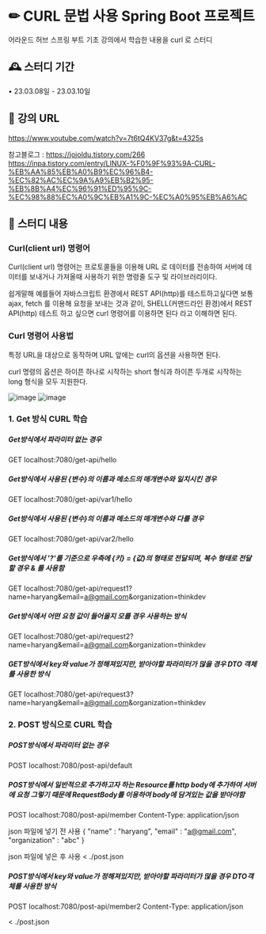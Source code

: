 # ✏ CURL 문법 사용 Spring Boot 프로젝트
어라운드 허브 스프링 부트 기초 강의에서 학습한 내용을 curl 로 스터디


## 🕰️ 스터디 기간
• 23.03.08일 - 23.03.10일


## 🔗 강의 URL
https://www.youtube.com/watch?v=7t6tQ4KV37g&t=4325s

참고블로그 : 
https://jojoldu.tistory.com/266
https://inpa.tistory.com/entry/LINUX-%F0%9F%93%9A-CURL-%EB%AA%85%EB%A0%B9%EC%96%B4-%EC%82%AC%EC%9A%A9%EB%B2%95-%EB%8B%A4%EC%96%91%ED%95%9C-%EC%98%88%EC%A0%9C%EB%A1%9C-%EC%A0%95%EB%A6%AC

## 📌 스터디 내용
### Curl(client url) 명령어
Curl(client url) 명령어는 프로토콜들을 이용해 URL 로 데이터를 전송하여 서버에 데이터를 보내거나 가져올때 사용하기 위한 명령줄 도구 및 라이브러리이다.

쉽게말해 예를들어 자바스크립트 환경에서 REST API(http)를 테스트하고싶다면 보통 ajax, fetch 를 이용해 요청을 보내는 것과 같이, SHELL(커맨드라인 환경)에서 REST API(http) 테스트 하고 싶으면 curl 명령어를 이용하면 된다 라고 이해하면 된다.

### Curl 명령어 사용법
특정 URL을 대상으로 동작하며 URL 앞에는 curl의 옵션을 사용하면 된다.

curl 명령의 옵션은 하이픈 하나로 시작하는 short 형식과 하이픈 두개로 시작하는 long 형식을 모두 지원한다.

![image](https://user-images.githubusercontent.com/73573088/224534826-a1b5e484-2629-4e27-8a51-02161ff105cf.png)
![image](https://user-images.githubusercontent.com/73573088/224534839-1ed65541-2739-4daf-afc2-88f0f371d6e7.png)


### 1. Get 방식 CURL 학습

##### Get방식에서 파라미터 없는 경우
GET localhost:7080/get-api/hello

##### Get방식에서 사용된 {변수}의 이름과 메소드의 매개변수와 일치시킨 경우
GET localhost:7080/get-api/var1/hello

##### Get방식에서 사용된 {변수}의 이름과 메소드의 매개변수와 다를 경우
GET localhost:7080/get-api/var2/hello

##### Get방식에서 '?'를 기준으로 우측에 {키} = {값}의 형태로 전달되며, 복수 형태로 전달할 경우 & 를 사용함
GET localhost:7080/get-api/request1?name=haryang&email=a@gmail.com&organization=thinkdev

##### Get방식에서 어떤 요청 값이 들어올지 모를 경우 사용하는 방식
GET localhost:7080/get-api/request2?name=haryang&email=a@gmail.com&organization=thinkdev

##### GET방식에서 key와 value가 정해져있지만, 받아야할 파라미터가 많을 경우 DTO 객체를 사용한 방식
GET localhost:7080/get-api/request3?name=haryang&email=a@gmail.com&organization=thinkdev

### 2. POST 방식으로 CURL 학습

##### POST방식에서 파라미터 없는 경우
POST localhost:7080/post-api/default

##### POST방식에서 일반적으로 추가하고자 하는 Resource를 http body에 추가하여 서버에 요청 그렇기 때문에 RequestBody를 이용하여 body에 담겨있는 값을 받아야함
POST localhost:7080/post-api/member
Content-Type: application/json

 json 파일에 넣기 전 사용
{
  "name" : "haryang",
  "email" : "a@gmail.com",
  "organization" : "abc"
}

 json 파일에 넣은 후 사용
< ./post.json

##### POST방식에서 key와 value가 정해져있지만, 받아야할 파라미터가 많을 경우 DTO객체를 사용한 방식
POST localhost:7080/post-api/member2
Content-Type: application/json

< ./post.json
